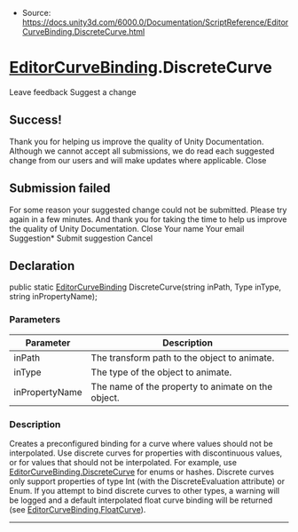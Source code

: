 * Source: https://docs.unity3d.com/6000.0/Documentation/ScriptReference/EditorCurveBinding.DiscreteCurve.html

#  [EditorCurveBinding](https://docs.unity3d.com/6000.0/Documentation/ScriptReference/EditorCurveBinding.html).DiscreteCurve
Leave feedback
Suggest a change
## Success!
Thank you for helping us improve the quality of Unity Documentation. Although we cannot accept all submissions, we do read each suggested change from our users and will make updates where applicable.
Close
## Submission failed
For some reason your suggested change could not be submitted. Please <a>try again</a> in a few minutes. And thank you for taking the time to help us improve the quality of Unity Documentation.
Close
Your name Your email Suggestion* Submit suggestion
Cancel
## Declaration
public static [EditorCurveBinding](https://docs.unity3d.com/6000.0/Documentation/ScriptReference/EditorCurveBinding.html) DiscreteCurve(string inPath, Type inType, string inPropertyName); 
### Parameters
Parameter | Description  
---|---  
inPath | The transform path to the object to animate.  
inType | The type of the object to animate.  
inPropertyName | The name of the property to animate on the object.  
### Description
Creates a preconfigured binding for a curve where values should not be interpolated.
Use discrete curves for properties with discontinuous values, or for values that should not be interpolated. For example, use [EditorCurveBinding.DiscreteCurve](https://docs.unity3d.com/6000.0/Documentation/ScriptReference/EditorCurveBinding.DiscreteCurve.html) for enums or hashes. Discrete curves only support properties of type Int (with the DiscreteEvaluation attribute) or Enum. If you attempt to bind discrete curves to other types, a warning will be logged and a default interpolated float curve binding will be returned (see [EditorCurveBinding.FloatCurve](https://docs.unity3d.com/6000.0/Documentation/ScriptReference/EditorCurveBinding.FloatCurve.html)). 
* * *

